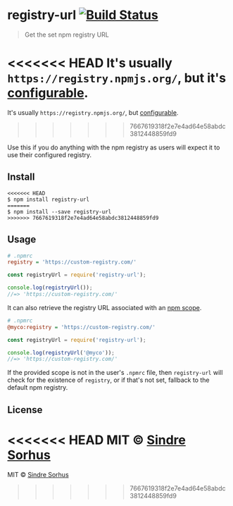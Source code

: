 # registry-url [![Build Status](https://travis-ci.org/sindresorhus/registry-url.svg?branch=master)](https://travis-ci.org/sindresorhus/registry-url)

> Get the set npm registry URL

<<<<<<< HEAD
It's usually `https://registry.npmjs.org/`, but it's [configurable](https://docs.npmjs.com/misc/registry).
=======
It's usually `https://registry.npmjs.org/`, but [configurable](https://www.npmjs.org/doc/misc/npm-config.html#registry).
>>>>>>> 7667619318f2e7e4ad64e58abdc3812448859fd9

Use this if you do anything with the npm registry as users will expect it to use their configured registry.


## Install

```
<<<<<<< HEAD
$ npm install registry-url
=======
$ npm install --save registry-url
>>>>>>> 7667619318f2e7e4ad64e58abdc3812448859fd9
```


## Usage

```ini
# .npmrc
registry = 'https://custom-registry.com/'
```

```js
const registryUrl = require('registry-url');

console.log(registryUrl());
//=> 'https://custom-registry.com/'
```

It can also retrieve the registry URL associated with an [npm scope](https://docs.npmjs.com/misc/scope).

```ini
# .npmrc
@myco:registry = 'https://custom-registry.com/'
```

```js
const registryUrl = require('registry-url');

console.log(registryUrl('@myco'));
//=> 'https://custom-registry.com/'
```

If the provided scope is not in the user's `.npmrc` file, then `registry-url` will check for the existence of `registry`, or if that's not set, fallback to the default npm registry.


## License

<<<<<<< HEAD
MIT © [Sindre Sorhus](https://sindresorhus.com)
=======
MIT © [Sindre Sorhus](http://sindresorhus.com)
>>>>>>> 7667619318f2e7e4ad64e58abdc3812448859fd9
